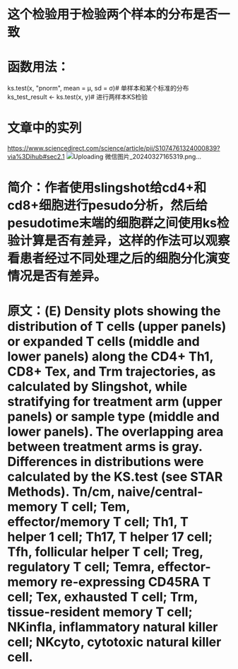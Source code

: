 # 这个检验用于检验两个样本的分布是否一致
# 函数用法：

ks.test(x, "pnorm", mean = μ, sd = σ)# 单样本和某个标准的分布
ks_test_result <- ks.test(x, y)# 进行两样本KS检验


# 文章中的实列
https://www.sciencedirect.com/science/article/pii/S1074761324000839?via%3Dihub#sec2.1
![Uploading 微信图片_20240327165319.png…]()

# 简介：作者使用slingshot给cd4+和cd8+细胞进行pesudo分析，然后给pesudotime末端的细胞群之间使用ks检验计算是否有差异，这样的作法可以观察看患者经过不同处理之后的细胞分化演变情况是否有差异。

# 原文：(E) Density plots showing the distribution of T cells (upper panels) or expanded T cells (middle and lower panels) along the CD4+ Th1, CD8+ Tex, and Trm trajectories, as calculated by Slingshot, while stratifying for treatment arm (upper panels) or sample type (middle and lower panels). The overlapping area between treatment arms is gray. Differences in distributions were calculated by the KS.test (see STAR Methods). Tn/cm, naive/central-memory T cell; Tem, effector/memory T cell; Th1, T helper 1 cell; Th17, T helper 17 cell; Tfh, follicular helper T cell; Treg, regulatory T cell; Temra, effector-memory re-expressing CD45RA T cell; Tex, exhausted T cell; Trm, tissue-resident memory T cell; NKinfla, inflammatory natural killer cell; NKcyto, cytotoxic natural killer cell.
